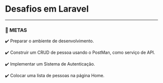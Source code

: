 # Desafios em Laravel

------



### :rocket: M​ETAS 

:heavy_check_mark: Preparar o ambiente de desenvolvimento.

:heavy_check_mark:  Construir um CRUD de pessoa usando o PostMan, como serviço de API.

:heavy_check_mark:  Implementar um Sistema de Autenticação.

:heavy_check_mark:  Colocar uma lista de pessoas na página Home.

​	 

